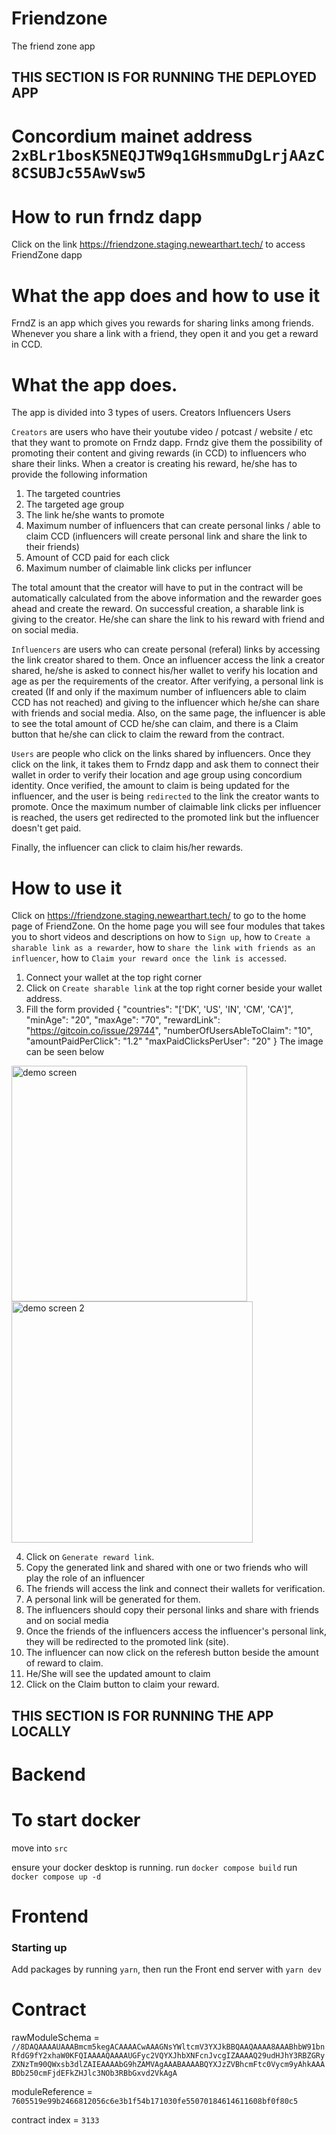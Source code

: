 # Friendzone
The friend zone app

## THIS SECTION IS FOR RUNNING THE DEPLOYED APP
# Concordium mainet address ```2xBLr1bosK5NEQJTW9q1GHsmmuDgLrjAAzC8CSUBJc55AwVsw5```

# How to run frndz dapp 
Click on the link https://friendzone.staging.newearthart.tech/ to access FriendZone dapp

# What the app does and how to use it
FrndZ is an app which gives you rewards for sharing links among friends.
Whenever you share a link with a friend, they open it and you get a reward in CCD.

# What the app does.

The app is divided into 3 types of users. 
Creators
Influencers
Users

`Creators` are users who have their youtube video / potcast / website / etc that they want to promote on Frndz dapp. 
Frndz give them the possibility of promoting their content and giving rewards (in CCD) to influencers who share their links.
When a creator is creating his reward, he/she has to provide the following information
1. The targeted countries
2. The targeted age group
3. The link he/she wants to promote
4. Maximum number of influencers that can create personal links / able to claim CCD (influencers will create personal link and share the link to their friends)
5. Amount of CCD paid for each click
6. Maximum number of claimable link clicks per influncer

The total amount that the creator will have to put in the contract will be automatically calculated from the above information and the rewarder goes ahead
and create the reward.
On successful creation, a sharable link is giving to the creator. He/she can share the link to his reward with friend and on social media.

`Influencers` are users who can create personal (referal) links by accessing the link creator shared to them. 
Once an influencer access the link a creator shared, he/she is asked to connect his/her wallet to verify his location and age as per the requirements of the
creator. After verifying, a personal link is created (If and only if the maximum number of influencers able to claim CCD has not reached) and giving to the
influencer which he/she can share with friends and social media.
Also, on the same page, the influencer is able to see the total amount of CCD he/she can claim, and there is a Claim button that he/she can click to claim 
the reward from the contract.

`Users` are people who click on the links shared by influencers. Once they click on the link, it takes them to Frndz dapp and ask them to connect their wallet
in order to verify their location and age group using concordium identity. 
Once verified, the amount to claim is being updated for the influencer, and the user is being `redirected` to the link the creator wants to promote. 
Once the maximum number of claimable link clicks per influencer is reached, the users get redirected to the promoted link but the influencer doesn't get paid.

Finally, the influencer can click to claim his/her rewards.

# How to use it
Click on https://friendzone.staging.newearthart.tech/ to go to the home page of FriendZone. On the home page you will see four modules that takes you to 
short videos and descriptions on how to `Sign up`, how to `Create a sharable link as a rewarder`, how to `share the link with friends as an influencer`,
how to `Claim your reward once the link is accessed`. 

1. Connect your wallet at the top right corner
2. Click on `Create sharable link` at the top right corner beside your wallet address.
3. Fill the form provided
   {
        "countries": "['DK', 'US', 'IN', 'CM', 'CA']",
        "minAge": "20",
        "maxAge": "70",
        "rewardLink": "https://gitcoin.co/issue/29744",
        "numberOfUsersAbleToClaim": "10",
        "amountPaidPerClick": "1.2"
        "maxPaidClicksPerUser": "20"
   }
The image can be seen below

<img width="377" alt="demo screen" src="https://user-images.githubusercontent.com/125147811/220603458-bf7e47e1-2d8d-4922-bff0-e0fa238ca1c9.png">


<img width="386" alt="demo screen 2" src="https://user-images.githubusercontent.com/125147811/220603481-1854d020-50fa-47c1-ad47-7bade729166f.png">


4. Click on `Generate reward link`.
5. Copy the generated link and shared with one or two friends who will play the role of an influencer
6. The friends will access the link and connect their wallets for verification.
7. A personal link will be generated for them. 
8. The influencers should copy their personal links and share with friends and on social media
9. Once the friends of the influencers access the influencer's personal link, they will be redirected to the promoted link (site).
10. The influencer can now click on the referesh button beside the amount of reward to claim. 
11. He/She will see the updated amount to claim
12. Click on the Claim button to claim your reward.













## THIS SECTION IS FOR RUNNING THE APP LOCALLY
# Backend
# To start docker
move into `src`

ensure your docker desktop is running.
run `docker compose build` 
run `docker compose up -d`

# Frontend
### Starting up
Add packages by running `yarn`, then run the Front end server with `yarn dev`

# Contract
rawModuleSchema = `//8DAQAAAAUAAABmcm5kegACAAAACwAAAGNsYWltcmV3YXJkBBQAAQAAAA8AAABhbW91bnRfdG9fY2xhaW0KFQIAAAAQAAAAUGFyc2VQYXJhbXNFcnJvcgIZAAAAQ29udHJhY3RBZGRyZXNzTm90QWxsb3dlZAIEAAAAbG9hZAMVAgAAABAAAABQYXJzZVBhcmFtc0Vycm9yAhkAAABDb250cmFjdEFkZHJlc3NOb3RBbGxvd2VkAgA`

moduleReference = `7605519e99b2466812056c6e3b1f54b171030fe55070184614611608bf0f80c5`

contract index = `3133`
